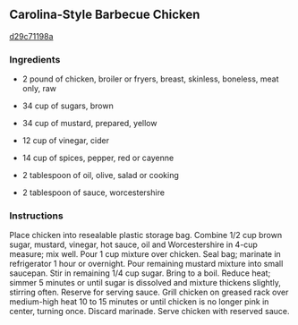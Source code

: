 ## Carolina-Style Barbecue Chicken

[d29c71198a](http://www.food.com/recipe/carolina-style-barbecue-chicken-137482)

### Ingredients

 - 2 pound of chicken, broiler or fryers, breast, skinless, boneless, meat only, raw

 - 34 cup of sugars, brown

 - 34 cup of mustard, prepared, yellow

 - 12 cup of vinegar, cider

 - 14 cup of spices, pepper, red or cayenne

 - 2 tablespoon of oil, olive, salad or cooking

 - 2 tablespoon of sauce, worcestershire

### Instructions

Place chicken into resealable plastic storage bag. Combine 1/2 cup brown sugar, mustard, vinegar, hot sauce, oil and Worcestershire in 4-cup measure; mix well. Pour 1 cup mixture over chicken. Seal bag; marinate in refrigerator 1 hour or overnight. Pour remaining mustard mixture into small saucepan. Stir in remaining 1/4 cup sugar. Bring to a boil. Reduce heat; simmer 5 minutes or until sugar is dissolved and mixture thickens slightly, stirring often. Reserve for serving sauce. Grill chicken on greased rack over medium-high heat 10 to 15 minutes or until chicken is no longer pink in center, turning once. Discard marinade. Serve chicken with reserved sauce.